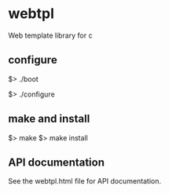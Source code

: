 webtpl
======

Web template library for c

## configure

 $> ./boot

 $> ./configure

## make and install

 $> make
 $> make install

## API documentation

See the webtpl.html file for API documentation.



